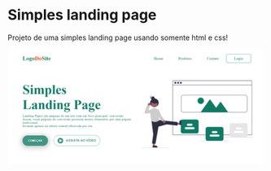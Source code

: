 # Simples landing page
Projeto de uma simples landing page usando somente html e css!

![Print da tela do projeto landing page](https://github.com/AdelsonMS16/Simples-landing-page/blob/main/print-do-projeto.png)

